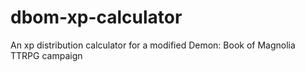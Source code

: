 # dbom-xp-calculator
An xp distribution calculator for a modified Demon: Book of Magnolia TTRPG campaign
